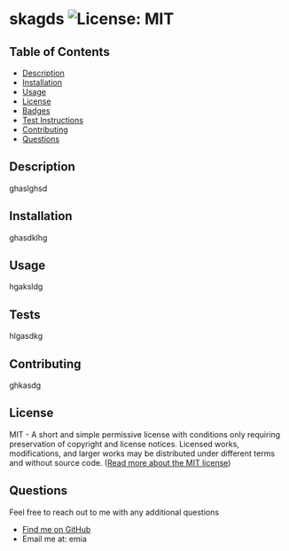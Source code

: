 
  
  # skagds ![License: MIT](https://img.shields.io/badge/License-MIT-yellow.svg)

  ## Table of Contents
  * [ Description ](#about)
  * [ Installation ](#installation)
  * [ Usage ](#usage)
  * [ License ](#license)
  * [ Badges ](#badges)
  * [ Test Instructions ](#test)
  * [ Contributing ](#contribution)
  * [ Questions ](#questions)

  <a name="about"></a>
  ## Description
  ghaslghsd

  <a name="installation"></a>
  ## Installation
  ghasdklhg

  <a name="usage"></a>
  ## Usage
  hgaksldg

  <a name="test"></a>
  ## Tests
  hlgasdkg
  
  <a name="contribution"></a>
  ## Contributing
  ghkasdg
  <a name="license"></a>
  ## License
  MIT - A short and simple permissive license with conditions only requiring preservation of copyright and license notices. Licensed works, modifications, and larger works may be distributed under different terms and without source code. ([Read more about the MIT license](https://choosealicense.com/licenses/mit/))

  <a name="questions"></a>
  ## Questions
  Feel free to reach out to me with any additional questions
  * [Find me on GitHub](https://github.com/name/)
  * Email me at: emia
